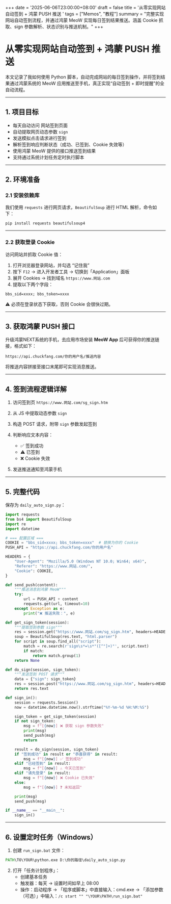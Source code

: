 +++
date = '2025-06-06T23:00:00+08:00'
draft = false
title = '从零实现网站自动签到 + 鸿蒙 PUSH 推送 '
tags = ["Memos", "教程"]
summary = "完整实现网站自动签到流程，并通过鸿蒙 MeoW 实现每日签到结果推送。涵盖 Cookie 抓取、sign 参数解析、状态识别与推送机制。"
+++

# 从零实现网站自动签到 + 鸿蒙 PUSH 推送

本文记录了我如何使用 Python 脚本，自动完成网站的每日签到操作，并将签到结果通过鸿蒙系统的 MeoW 应用推送至手机，真正实现“自动签到 + 即时提醒”的全自动流程。

---

## 1. 项目目标

* 每天自动访问 网站签到页面
* 自动提取网页动态参数 `sign`
* 发送模拟点击请求进行签到
* 解析签到响应判断状态（成功、已签到、Cookie 失效等）
* 使用鸿蒙 MeoW 提供的接口推送签到结果
* 支持通过系统计划任务定时执行脚本

---

## 2. 环境准备

### 2.1 安装依赖库

我们使用 `requests` 进行网页请求，`BeautifulSoup` 进行 HTML 解析，命令如下：

```bash
pip install requests beautifulsoup4
```

---

### 2.2 获取登录 Cookie

访问网站并抓取 Cookie 值：

1. 打开浏览器登录网站，并勾选 “记住我”
2. 按下 `F12` → 进入开发者工具 → 切换到「Application」面板
3. 展开 Cookies → 找到域名 `https://www.网站.com`
4. 提取以下两个字段：

```
bbs_sid=xxxx; bbs_token=xxxx
```

⚠️ 必须在登录状态下获取，否则 Cookie 会很快过期。

---

## 3.  获取鸿蒙 PUSH 接口

升级鸿蒙NEXT系统的手机，去应用市场安装 **MeoW App** 后可获得你的推送链接，格式如下：

```
https://api.chuckfang.com/你的用户名/推送内容
```

将推送内容拼接至接口末尾即可实现消息推送。

---

## 4. 签到流程逻辑详解

1. 访问签到页 `https://www.网站.com/sg_sign.htm`
2. 从 JS 中提取动态参数 `sign`
3. 构造 POST 请求，附带 `sign` 参数发起签到
4. 判断响应文本内容：

   * ✅ 签到成功
   * ⚠️ 已签到
   * ❌ Cookie 失效
5. 发送推送通知至鸿蒙手机

---

## 5. 完整代码

保存为 `daily_auto_sign.py`：

```python
import requests
from bs4 import BeautifulSoup
import re
import datetime

# === 配置区域 ===
COOKIE = "bbs_sid=xxxx; bbs_token=xxxx"  # 替换为你的 Cookie
PUSH_API = "https://api.chuckfang.com/你的用户名"

HEADERS = {
    "User-Agent": "Mozilla/5.0 (Windows NT 10.0; Win64; x64)",
    "Referer": "https://www.网站.com/",
    "Cookie": COOKIE,
}

def send_push(content):
    """推送消息到鸿蒙 MeoW"""
    try:
        url = PUSH_API + content
        requests.get(url, timeout=10)
    except Exception as e:
        print("❌ 推送失败：", e)

def get_sign_token(session):
    """提取签到参数 sign"""
    res = session.get("https://www.网站.com/sg_sign.htm", headers=HEADERS)
    soup = BeautifulSoup(res.text, "html.parser")
    for script in soup.find_all("script"):
        match = re.search(r'sign\s*=\s*"([^"]+)"', script.text)
        if match:
            return match.group(1)
    return None

def do_sign(session, sign_token):
    """发送签到 POST 请求"""
    data = {"sign": sign_token}
    res = session.post("https://www.网站.com/sg_sign.htm", headers=HEADERS, data=data)
    return res.text

def sign_in():
    session = requests.Session()
    now = datetime.datetime.now().strftime("%Y-%m-%d %H:%M:%S")

    sign_token = get_sign_token(session)
    if not sign_token:
        msg = f"[{now}] ❌ 获取 sign 参数失败"
        print(msg)
        send_push(msg)
        return

    result = do_sign(session, sign_token)
    if "签到成功" in result or "恭喜获得" in result:
        msg = f"[{now}] ✅ 签到成功"
    elif "已经签到" in result:
        msg = f"[{now}] ⚠️ 今天已签到"
    elif "请先登录" in result:
        msg = f"[{now}] ❌ Cookie 已失效"
    else:
        msg = f"[{now}] ❓ 未知返回"

    print(msg)
    send_push(msg)

if __name__ == "__main__":
    sign_in()
```

---

## 6. 设置定时任务（Windows）

1. 创建 `run_sign.bat` 文件：

```bat
PATH\TO\YOUR\python.exe D:\你的路径\daily_auto_sign.py
```

2. 打开「任务计划程序」：
   * 创建基本任务
   * 触发器：每天 → 设置时间如早上 08:00
   * 操作：启动程序 → 「程序或脚本」中直接输入：cmd.exe → 「添加参数（可选）」中输入：`/c start "" "\YOUR\PATH\run_sign.bat"`
